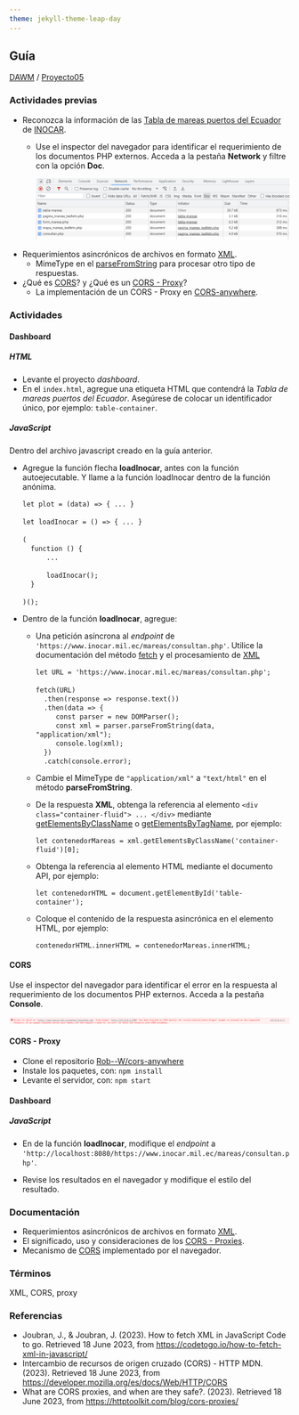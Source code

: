 ```yaml
---
theme: jekyll-theme-leap-day
---
```


## Guía 

[DAWM](/DAWM/) / [Proyecto05](/DAWM/proyectos/2023/proyecto05)

### Actividades previas

* Reconozca la información de las [Tabla de mareas puertos del Ecuador](https://www.inocar.mil.ec/web/index.php/productos/tabla-mareas) de [INOCAR](https://www.inocar.mil.ec/web/).
  - Use el inspector del navegador para identificar el requerimiento de los documentos PHP externos. Acceda a la pestaña **Network** y filtre con la opción **Doc**.  

  	 ![doc_php](imagenes/doc_php.png)
* Requerimientos asincrónicos de archivos en formato [XML](https://codetogo.io/how-to-fetch-xml-in-javascript/).
	- MimeType en el [parseFromString](https://developer.mozilla.org/en-US/docs/Web/API/DOMParser/parseFromString) para procesar otro tipo de respuestas.
* ¿Qué es [CORS](https://developer.mozilla.org/es/docs/Web/HTTP/CORS)? y ¿Qué es un [CORS - Proxy](https://httptoolkit.com/blog/cors-proxies/)?
	- La implementación de un CORS - Proxy en [CORS-anywhere](https://github.com/Rob--W/cors-anywhere).

 
### Actividades

#### Dashboard

##### HTML

* Levante el proyecto _dashboard_.
* En el `index.html`, agregue una etiqueta HTML que contendrá la _Tabla de mareas puertos del Ecuador_. Asegúrese de colocar un identificador único, por ejemplo: `table-container`. 

##### JavaScript

Dentro del archivo javascript creado en la guía anterior.

* Agregue la función flecha **loadInocar**, antes con la función autoejecutable. Y llame a la función loadInocar dentro de la función anónima.

  ```
  let plot = (data) => { ... }
  
  let loadInocar = () => { ... }

  (
    function () { 
    	... 

    	loadInocar();
    }

  )();
  ```

* Dentro de la función **loadInocar**, agregue:

  - Una petición asíncrona al _endpoint_ de `'https://www.inocar.mil.ec/mareas/consultan.php'`. Utilice la documentación del método [fetch](https://www.javascripttutorial.net/javascript-fetch-api/) y el procesamiento de [XML](https://codetogo.io/how-to-fetch-xml-in-javascript/)

	  ```
	  let URL = 'https://www.inocar.mil.ec/mareas/consultan.php';

	  fetch(URL)
	 	.then(response => response.text())
		.then(data => {
		   const parser = new DOMParser();
		   const xml = parser.parseFromString(data, "application/xml");
		   console.log(xml);
		})
		.catch(console.error);
	  ```
	  
  - Cambie el MimeType de `"application/xml"` a `"text/html"` en el método **parseFromString**.

  - De la respuesta **XML**, obtenga la referencia al elemento `<div class="container-fluid"> ... </div>` mediante [getElementsByClassName](https://developer.mozilla.org/es/docs/Web/API/Document/getElementsByClassName) o [getElementsByTagName](https://developer.mozilla.org/es/docs/Web/API/Document/getElementsByTagName), por ejemplo:

	  ```
	  let contenedorMareas = xml.getElementsByClassName('container-fluid')[0];
	  ```

  - Obtenga la referencia al elemento HTML mediante el documento API, por ejemplo:
  	  
	  ```
	  let contenedorHTML = document.getElementById('table-container');
	  ```

  - Coloque el contenido de la respuesta asincrónica en el elemento HTML, por ejemplo:

	  ```
	  contenedorHTML.innerHTML = contenedorMareas.innerHTML;
	  ```

#### CORS

 Use el inspector del navegador para identificar el error en la respuesta al requerimiento de los documentos PHP externos. Acceda a la pestaña **Console**.

![cors](imagenes/cors.png)

#### CORS - Proxy

* Clone el repositorio [Rob--W/cors-anywhere](https://github.com/Rob--W/cors-anywhere) 
* Instale los paquetes, con: `npm install`
* Levante el servidor, con: `npm start`

#### Dashboard

##### JavaScript

* En de la función **loadInocar**, modifique el _endpoint_ a `'http://localhost:8080/https://www.inocar.mil.ec/mareas/consultan.php'`.

* Revise los resultados en el navegador y modifique el estilo del resultado.

### Documentación

* Requerimientos asincrónicos de archivos en formato [XML](https://codetogo.io/how-to-fetch-xml-in-javascript/).
* El significado, uso y consideraciones de los [CORS - Proxies](https://httptoolkit.com/blog/cors-proxies/).
* Mecanismo de [CORS](https://developer.mozilla.org/es/docs/Web/HTTP/CORS) implementado por el navegador.

### Términos

XML, CORS, proxy

### Referencias

* Joubran, J., & Joubran, J. (2023). How to fetch XML in JavaScript  Code to go. Retrieved 18 June 2023, from https://codetogo.io/how-to-fetch-xml-in-javascript/
* Intercambio de recursos de origen cruzado (CORS) - HTTP MDN. (2023). Retrieved 18 June 2023, from https://developer.mozilla.org/es/docs/Web/HTTP/CORS
* What are CORS proxies, and when are they safe?. (2023). Retrieved 18 June 2023, from https://httptoolkit.com/blog/cors-proxies/